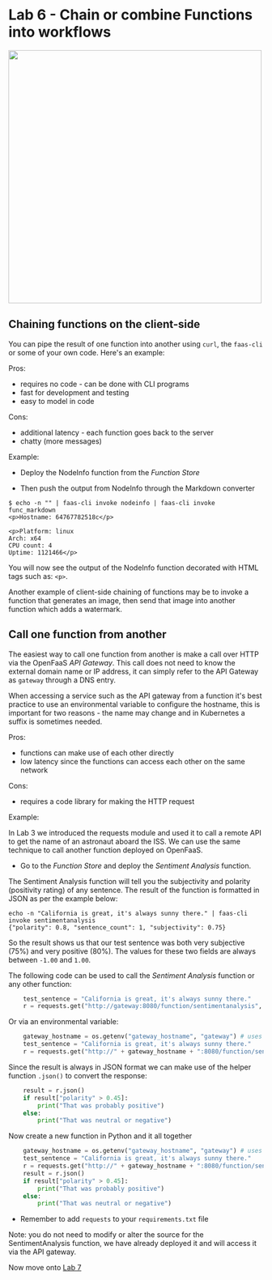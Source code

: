 # Lab 6 - Chain or combine Functions into workflows

<img src="https://github.com/openfaas/media/raw/master/OpenFaaS_Magnet_3_1_png.png" width="500px"></img>

## Chaining functions on the client-side

You can pipe the result of one function into another using `curl`, the `faas-cli` or some of your own code. Here's an example:

Pros:

* requires no code - can be done with CLI programs
* fast for development and testing
* easy to model in code

Cons:

* additional latency - each function goes back to the server
* chatty (more messages)

Example:

* Deploy the NodeInfo function from the *Function Store*

* Then push the output from NodeInfo through the Markdown converter

```
$ echo -n "" | faas-cli invoke nodeinfo | faas-cli invoke func_markdown
<p>Hostname: 64767782518c</p>

<p>Platform: linux
Arch: x64
CPU count: 4
Uptime: 1121466</p>
```

You will now see the output of the NodeInfo function decorated with HTML tags such as: `<p>`.

Another example of client-side chaining of functions may be to invoke a function that generates an image, then send that image into another function which adds a watermark.

## Call one function from another

The easiest way to call one function from another is make a call over HTTP via the OpenFaaS *API Gateway*. This call does not need to know the external domain name or IP address, it can simply refer to the API Gateway as `gateway` through a DNS entry.

When accessing a service such as the API gateway from a function it's best practice to use an environmental variable to configure the hostname, this is important for two reasons - the name may change and in Kubernetes a suffix is sometimes needed.

Pros:

* functions can make use of each other directly
* low latency since the functions can access each other on the same network

Cons:

* requires a code library for making the HTTP request

Example:

In Lab 3 we introduced the requests module and used it to call a remote API to get the name of an astronaut aboard the ISS. We can use the same technique to call another function deployed on OpenFaaS.

* Go to the *Function Store* and deploy the *Sentiment Analysis* function. 

The Sentiment Analysis function will tell you the subjectivity and polarity (positivity rating) of any sentence. The result of the function is formatted in JSON as per the example below:

```
echo -n "California is great, it's always sunny there." | faas-cli invoke sentimentanalysis
{"polarity": 0.8, "sentence_count": 1, "subjectivity": 0.75}
```

So the result shows us that our test sentence was both very subjective (75%) and very positive (80%). The values for these two fields are always between `-1.00` and `1.00`.

The following code can be used to call the *Sentiment Analysis* function or any other function:

```python
    test_sentence = "California is great, it's always sunny there."
    r = requests.get("http://gateway:8080/function/sentimentanalysis", text= test_sentence)
```

Or via an environmental variable:

```python
    gateway_hostname = os.getenv("gateway_hostname", "gateway") # uses a default of "gateway" for when "gateway_hostname" is not set
    test_sentence = "California is great, it's always sunny there."
    r = requests.get("http://" + gateway_hostname + ":8080/function/sentimentanalysis", text= test_sentence)
```

Since the result is always in JSON format we can make use of the helper function `.json()` to convert the response:

```python
    result = r.json()
    if result["polarity" > 0.45]:
        print("That was probably positive")
    else:
        print("That was neutral or negative")
```

Now create a new function in Python and it all together

```python
    gateway_hostname = os.getenv("gateway_hostname", "gateway") # uses a default of "gateway" for when "gateway_hostname" is not set
    test_sentence = "California is great, it's always sunny there."
    r = requests.get("http://" + gateway_hostname + ":8080/function/sentimentanalysis", text= test_sentence)
    result = r.json()
    if result["polarity" > 0.45]:
        print("That was probably positive")
    else:
        print("That was neutral or negative")
```

* Remember to add `requests` to your `requirements.txt` file

Note: you do not need to modify or alter the source for the SentimentAnalysis function, we have already deployed it and will access it via the API gateway.

Now move onto [Lab 7](lab7.md)
